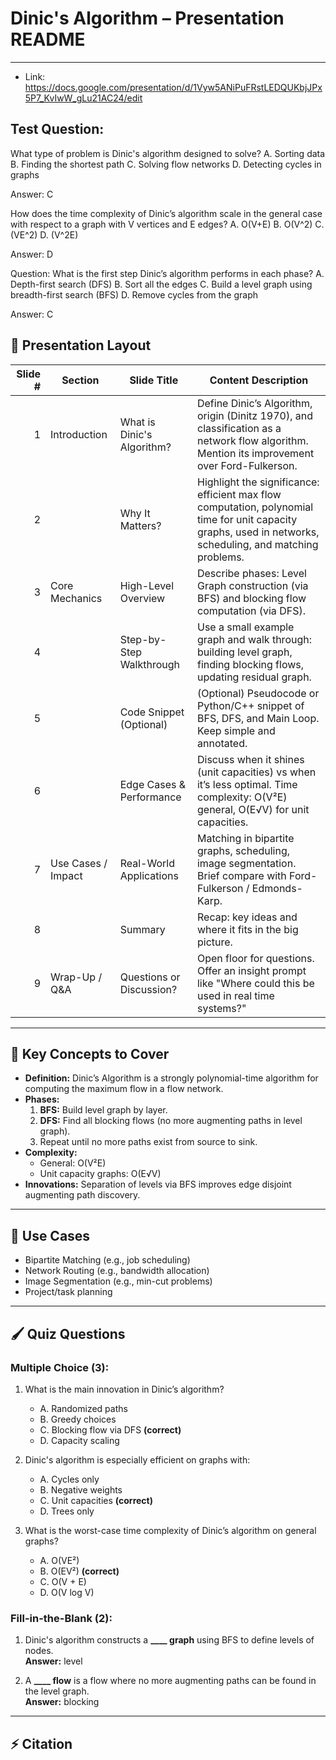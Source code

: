 # Dinic's Algorithm – Presentation README



---

- Link: https://docs.google.com/presentation/d/1Vyw5ANiPuFRstLEDQUKbjJPx5P7_KvIwW_gLu21AC24/edit
  
## Test Question:

What type of problem is Dinic's algorithm designed to solve?
 A. Sorting data
 B. Finding the shortest path
 C. Solving flow networks
 D. Detecting cycles in graphs

Answer: C

How does the time complexity of Dinic’s algorithm scale in the general case with respect to a graph with V vertices and E edges?
 A. O(V+E)
 B. O(V^2)
 C. (VE^2)
 D. (V^2E)

Answer: D

Question: What is the first step Dinic’s algorithm performs in each phase?
 A. Depth-first search (DFS)
 B. Sort all the edges
 C. Build a level graph using breadth-first search (BFS)
 D. Remove cycles from the graph

Answer: C



## 📅 Presentation Layout

| Slide # | Section               | Slide Title                  | Content Description |
|--------:|-----------------------|-------------------------------|---------------------|
| 1       | Introduction           | What is Dinic's Algorithm?    | Define Dinic’s Algorithm, origin (Dinitz 1970), and classification as a network flow algorithm. Mention its improvement over Ford-Fulkerson. |
| 2       |                        | Why It Matters?               | Highlight the significance: efficient max flow computation, polynomial time for unit capacity graphs, used in networks, scheduling, and matching problems. |
| 3       | Core Mechanics         | High-Level Overview           | Describe phases: Level Graph construction (via BFS) and blocking flow computation (via DFS). |
| 4       |                        | Step-by-Step Walkthrough      | Use a small example graph and walk through: building level graph, finding blocking flows, updating residual graph. |
| 5       |                        | Code Snippet (Optional)       | (Optional) Pseudocode or Python/C++ snippet of BFS, DFS, and Main Loop. Keep simple and annotated. |
| 6       |                        | Edge Cases & Performance      | Discuss when it shines (unit capacities) vs when it’s less optimal. Time complexity: O(V²E) general, O(E√V) for unit capacities. |
| 7       | Use Cases / Impact     | Real-World Applications       | Matching in bipartite graphs, scheduling, image segmentation. Brief compare with Ford-Fulkerson / Edmonds-Karp. |
| 8       |                        | Summary                       | Recap: key ideas and where it fits in the big picture. |
| 9       | Wrap-Up / Q&A          | Questions or Discussion?      | Open floor for questions. Offer an insight prompt like "Where could this be used in real time systems?" |

---

## 📘 Key Concepts to Cover

- **Definition:** Dinic’s Algorithm is a strongly polynomial-time algorithm for computing the maximum flow in a flow network.
- **Phases:**
  1. **BFS:** Build level graph by layer.
  2. **DFS:** Find all blocking flows (no more augmenting paths in level graph).
  3. Repeat until no more paths exist from source to sink.
- **Complexity:**
  - General: O(V²E)
  - Unit capacity graphs: O(E√V)
- **Innovations:** Separation of levels via BFS improves edge disjoint augmenting path discovery.

---

## 📑 Use Cases

- Bipartite Matching (e.g., job scheduling)
- Network Routing (e.g., bandwidth allocation)
- Image Segmentation (e.g., min-cut problems)
- Project/task planning

---

## 🖌️ Quiz Questions

### Multiple Choice (3):
1. What is the main innovation in Dinic’s algorithm?
   - A. Randomized paths
   - B. Greedy choices
   - C. Blocking flow via DFS **(correct)**
   - D. Capacity scaling

2. Dinic's algorithm is especially efficient on graphs with:
   - A. Cycles only
   - B. Negative weights
   - C. Unit capacities **(correct)**
   - D. Trees only

3. What is the worst-case time complexity of Dinic’s algorithm on general graphs?
   - A. O(VE²)
   - B. O(EV²) **(correct)**
   - C. O(V + E)
   - D. O(V log V)

### Fill-in-the-Blank (2):
1. Dinic's algorithm constructs a **____ graph** using BFS to define levels of nodes.  
   **Answer:** level

2. A **____ flow** is a flow where no more augmenting paths can be found in the level graph.  
   **Answer:** blocking

---



## ⚡️ Citation


